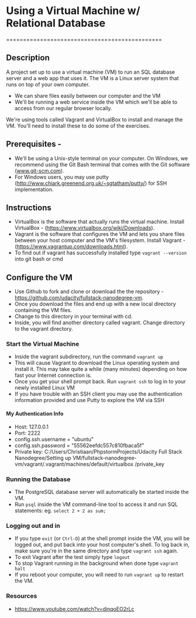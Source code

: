 # Using a Virtual Machine w/ Relational Database
==============================================

## Description
A project set up to use a virtual machine (VM) to run an SQL database server and a web app that uses it.
The VM is a Linux server system that runs on top of your own computer.
* We can share files easily between our computer and the VM
* We'll be running a web service inside the VM which we'll be able to access from our regular browser locally.

We're using tools called Vagrant and VirtualBox to install and manage the VM. You'll need to install these to do some of the exercises.

## Prerequisites -
* We'll be using a Unix-style terminal on your computer. On Windows, we recommend using the Git Bash terminal that comes with the Git software (www.git-scm.com).
* For Windows users, you may use putty (http://www.chiark.greenend.org.uk/~sgtatham/putty/) for SSH implementation.

## Instructions
* VirtualBox is the software that actually runs the virtual machine. Install VirtualBox - (https://www.virtualbox.org/wiki/Downloads).
* Vagrant is the software that configures the VM and lets you share files between your host computer and the VM's filesystem. Install Vagrant - (https://www.vagrantup.com/downloads.html).
 * To find out if vagrant has successfully installed type `vagrant --version` into git bash or cmd

## Configure the VM
* Use Github to fork and clone or download the the repository - https://github.com/udacity/fullstack-nanodegree-vm.
* Once you download the files and end up with a new local directory containing the VM files.
 * Change to this directory in your terminal with cd.
 * Inside, you will find another directory called vagrant. Change directory to the vagrant directory.

### Start the Virtual Machine
* Inside the vagrant subdirectory, run the command `vagrant up`
 * This will cause Vagrant to download the Linux operating system and install it. This may take quite a while (many minutes) depending on how fast your Internet connection is.
* Once you get your shell prompt back. Run `vagrant ssh` to log in to your newly installed Linux VM
 * If you have trouble with an SSH client you may use the authentication information provided and use Putty to explore the VM via SSH

#### My Authentication Info
* Host: 127.0.0.1
* Port: 2222
* config.ssh.username = "ubuntu"
* config.ssh.password = "55562eefdc557c810fbaca5f"
* Private key: C:/Users/Christiaan/PhpstormProjects/Udacity Full Stack Nanodegree/Setting up VM/fullstack-nanodegree-vm/vagrant/.vagrant/machines/default/virtualbox
/private_key

### Running the Database
* The PostgreSQL database server will automatically be started inside the VM.
 * Run `psql` inside the VM command-line tool to access it and run SQL statements: eg. `select 2 + 2 as sum;`

### Logging out and in
* If you type `exit` (or `Ctrl-D`) at the shell prompt inside the VM, you will be logged out, and put back into your host computer's shell. To log back in, make sure you're in the same directory and type `vagrant ssh` again.
* To exit Vagrant after the test simply type `logout`
* To stop Vagrant running in the background when done type `vagrant halt`
* If you reboot your computer, you will need to run `vagrant up` to restart the VM.


### Resources
* https://www.youtube.com/watch?v=djnqoEO2rLc
